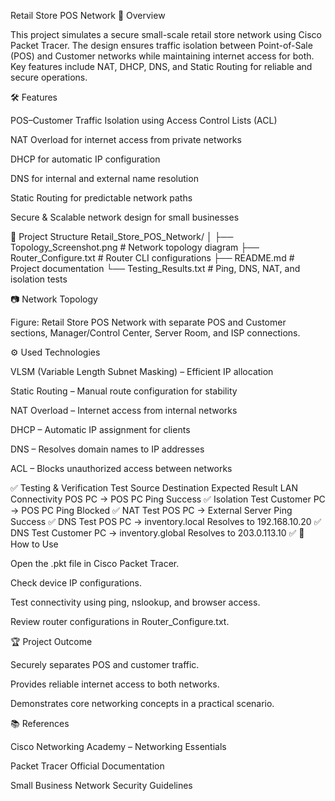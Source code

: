 Retail Store POS Network
📌 Overview

This project simulates a secure small-scale retail store network using Cisco Packet Tracer.
The design ensures traffic isolation between Point-of-Sale (POS) and Customer networks while maintaining internet access for both.
Key features include NAT, DHCP, DNS, and Static Routing for reliable and secure operations.

🛠 Features

POS–Customer Traffic Isolation using Access Control Lists (ACL)

NAT Overload for internet access from private networks

DHCP for automatic IP configuration

DNS for internal and external name resolution

Static Routing for predictable network paths

Secure & Scalable network design for small businesses

📂 Project Structure
Retail_Store_POS_Network/
│
├── Topology_Screenshot.png      # Network topology diagram
├── Router_Configure.txt         # Router CLI configurations
├── README.md                    # Project documentation
└── Testing_Results.txt          # Ping, DNS, NAT, and isolation tests

📷 Network Topology


Figure: Retail Store POS Network with separate POS and Customer sections, Manager/Control Center, Server Room, and ISP connections.

⚙️ Used Technologies

VLSM (Variable Length Subnet Masking) – Efficient IP allocation

Static Routing – Manual route configuration for stability

NAT Overload – Internet access from internal networks

DHCP – Automatic IP assignment for clients

DNS – Resolves domain names to IP addresses

ACL – Blocks unauthorized access between networks

✅ Testing & Verification
Test	Source	Destination	Expected Result
LAN Connectivity	POS PC → POS PC	Ping Success	✅
Isolation Test	Customer PC → POS PC	Ping Blocked	✅
NAT Test	POS PC → External Server	Ping Success	✅
DNS Test	POS PC → inventory.local	Resolves to 192.168.10.20	✅
DNS Test	Customer PC → inventory.global	Resolves to 203.0.113.10	✅
📜 How to Use

Open the .pkt file in Cisco Packet Tracer.

Check device IP configurations.

Test connectivity using ping, nslookup, and browser access.

Review router configurations in Router_Configure.txt.

🏆 Project Outcome

Securely separates POS and customer traffic.

Provides reliable internet access to both networks.

Demonstrates core networking concepts in a practical scenario.

📚 References

Cisco Networking Academy – Networking Essentials

Packet Tracer Official Documentation

Small Business Network Security Guidelines

